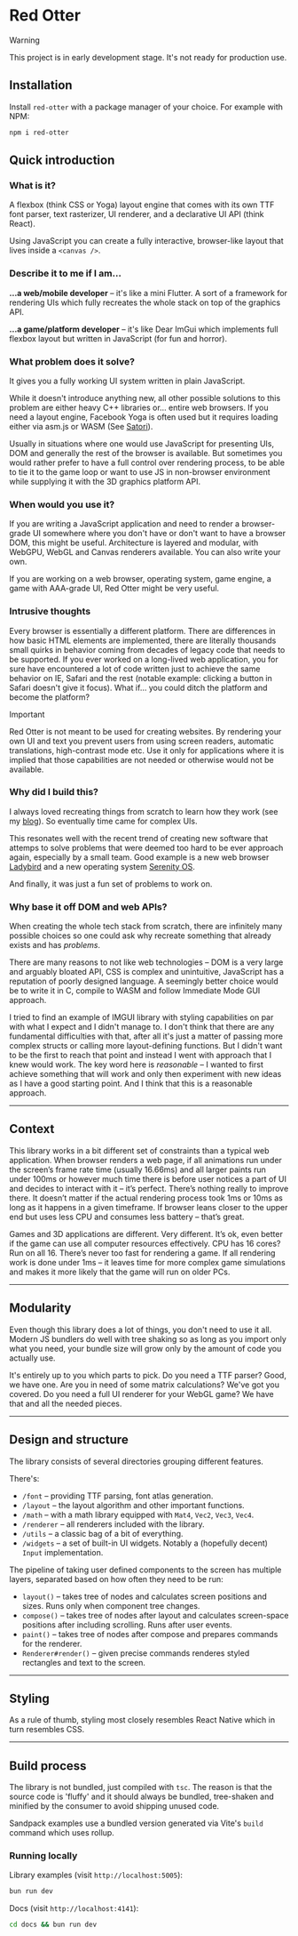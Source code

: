 # Red Otter

> [!WARNING]
> This project is in early development stage. It's not ready for production use.

## Installation

Install `red-otter` with a package manager of your choice. For example with NPM:

```bash
npm i red-otter
```

## Quick introduction

### What is it?

A flexbox (think CSS or Yoga) layout engine that comes with its own TTF font parser, text rasterizer, UI renderer, and a declarative UI API (think React).

Using JavaScript you can create a fully interactive, browser-like layout that lives inside a `<canvas />`.

### Describe it to me if I am…

**…a web/mobile developer** – it's like a mini Flutter. A sort of a framework for rendering UIs which fully recreates the whole stack on top of the graphics API.

**…a game/platform developer** – it's like Dear ImGui which implements full flexbox layout but written in JavaScript (for fun and horror).

### What problem does it solve?

It gives you a fully working UI system written in plain JavaScript.

While it doesn't introduce anything new, all other possible solutions to this problem are either heavy C++ libraries or… entire web browsers. If you need a layout engine, Facebook Yoga is often used but it requires loading either via asm.js or WASM (See [Satori](https://github.com/vercel/satori#runtime-and-wasm)).

Usually in situations where one would use JavaScript for presenting UIs, DOM and generally the rest of the browser is available. But sometimes you would rather prefer to have a full control over rendering process, to be able to tie it to the game loop or want to use JS in non-browser environment while supplying it with the 3D graphics platform API.

### When would you use it?

If you are writing a JavaScript application and need to render a browser-grade UI somewhere where you don't have or don't want to have a browser DOM, this might be useful. Architecture is layered and modular, with WebGPU, WebGL and Canvas renderers available. You can also write your own.

If you are working on a web browser, operating system, game engine, a game with AAA-grade UI, Red Otter might be very useful.

### Intrusive thoughts

Every browser is essentially a different platform. There are differences in how basic HTML elements are implemented, there are literally thousands small quirks in behavior coming from decades of legacy code that needs to be supported. If you ever worked on a long-lived web application, you for sure have encountered a lot of code written just to achieve the same behavior on IE, Safari and the rest (notable example: clicking a button in Safari doesn't give it focus). What if… you could ditch the platform and become the platform?

> [!IMPORTANT]
> Red Otter is not meant to be used for creating websites. By rendering your own UI and text you prevent users from using screen readers, automatic translations, high-contrast mode etc. Use it only for applications where it is implied that those capabilities are not needed or otherwise would not be available.

### Why did I build this?

I always loved recreating things from scratch to learn how they work (see my [blog](https://tchayen.com)). So eventually time came for complex UIs.

This resonates well with the recent trend of creating new software that attemps to solve problems that were deemed too hard to be ever approach again, especially by a small team. Good example is a new web browser [Ladybird](https://ladybird.dev) and a new operating system [Serenity OS](https://serenityos.org/).

And finally, it was just a fun set of problems to work on.

### Why base it off DOM and web APIs?

When creating the whole tech stack from scratch, there are infinitely many possible choices so one could ask why recreate something that already exists and has _problems_.

There are many reasons to not like web technologies – DOM is a very large and arguably bloated API, CSS is complex and unintuitive, JavaScript has a reputation of poorly designed language. A seemingly better choice would be to write it in C, compile to WASM and follow Immediate Mode GUI approach.

I tried to find an example of IMGUI library with styling capabilities on par with what I expect and I didn't manage to. I don't think that there are any fundamental difficulties with that, after all it's just a matter of passing more complex structs or calling more layout-defining functions. But I didn't want to be the first to reach that point and instead I went with approach that I knew would work. The key word here is _reasonable_ – I wanted to first achieve something that will work and only then experiment with new ideas as I have a good starting point. And I think that this is a reasonable approach.

---

## Context

This library works in a bit different set of constraints than a typical web application. When browser renders a web page, if all animations run under the screen’s frame rate time (usually 16.66ms) and all larger paints run under 100ms or however much time there is before user notices a part of UI and decides to interact with it – it’s perfect. There’s nothing really to improve there. It doesn’t matter if the actual rendering process took 1ms or 10ms as long as it happens in a given timeframe. If browser leans closer to the upper end but uses less CPU and consumes less battery – that’s great.

Games and 3D applications are different. Very different. It’s ok, even better if the game can use all computer resources effectively. CPU has 16 cores? Run on all 16. There’s never too fast for rendering a game. If all rendering work is done under 1ms – it leaves time for more complex game simulations and makes it more likely that the game will run on older PCs.

---

## Modularity

Even though this library does a lot of things, you don't need to use it all. Modern JS bundlers do well with tree shaking so as long as you import only what you need, your bundle size will grow only by the amount of code you actually use.

It's entirely up to you which parts to pick. Do you need a TTF parser? Good, we have one. Are you in need of some matrix calculations? We've got you covered. Do you need a full UI renderer for your WebGL game? We have that and all the needed pieces.

---

## Design and structure

The library consists of several directories grouping different features.

There's:

- `/font` – providing TTF parsing, font atlas generation.
- `/layout` – the layout algorithm and other important functions.
- `/math` – with a math library equipped with `Mat4`, `Vec2`, `Vec3`, `Vec4`.
- `/renderer` – all renderers included with the library.
- `/utils` – a classic bag of a bit of everything.
- `/widgets` – a set of built-in UI widgets. Notably a (hopefully decent) `Input` implementation.

The pipeline of taking user defined components to the screen has multiple layers, separated based on how often they need to be run:

- `layout()` – takes tree of nodes and calculates screen positions and sizes. Runs only when component tree changes.
- `compose()` – takes tree of nodes after layout and calculates screen-space positions after including scrolling. Runs after user events.
- `paint()` – takes tree of nodes after compose and prepares commands for the renderer.
- `Renderer#render()` – given precise commands renderes styled rectangles and text to the screen.

---

## Styling

As a rule of thumb, styling most closely resembles React Native which in turn resembles CSS.

---

## Build process

The library is not bundled, just compiled with `tsc`. The reason is that the source code is 'fluffy' and it should always be bundled, tree-shaken and minified by the consumer to avoid shipping unused code.

Sandpack examples use a bundled version generated via Vite's `build` command which uses rollup.

### Running locally

Library examples (visit `http://localhost:5005`):

```bash
bun run dev
```

Docs (visit `http://localhost:4141`):

```bash
cd docs && bun run dev
```
